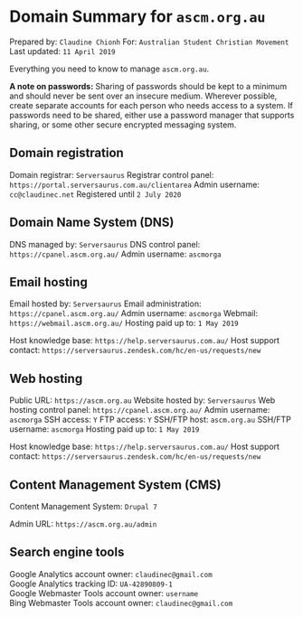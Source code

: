 # Domain Summary for `ascm.org.au`

Prepared by: `Claudine Chionh`
For: `Australian Student Christian Movement`
Last updated: `11 April 2019`

Everything you need to know to manage `ascm.org.au`.

**A note on passwords:** Sharing of passwords should be kept to a minimum and should never be sent over an insecure medium. Wherever possible, create separate accounts for each person who needs access to a system. If passwords need to be shared, either use a password manager that supports sharing, or some other secure encrypted messaging system.

## Domain registration

Domain registrar: `Serversaurus`
Registrar control panel: `https://portal.serversaurus.com.au/clientarea`
Admin username: `cc@claudinec.net`
Registered until `2 July 2020`

## Domain Name System (DNS)

DNS managed by: `Serversaurus`
DNS control panel: `https://cpanel.ascm.org.au/`
Admin username: `ascmorga`

## Email hosting

Email hosted by: `Serversaurus`
Email administration: `https://cpanel.ascm.org.au/`
Admin username: `ascmorga`
Webmail: `https://webmail.ascm.org.au/`
Hosting paid up to: `1 May 2019`

Host knowledge base: `https://help.serversaurus.com.au/`
Host support contact: `https://serversaurus.zendesk.com/hc/en-us/requests/new`

## Web hosting

Public URL: `https://ascm.org.au`
Website hosted by: `Serversaurus`
Web hosting control panel: `https://cpanel.ascm.org.au/`
Admin username: `ascmorga`
SSH access: `Y`
FTP access: `Y`
SSH/FTP host: `ascm.org.au`
SSH/FTP username: `ascmorga`
Hosting paid up to: `1 May 2019`

Host knowledge base: `https://help.serversaurus.com.au/`
Host support contact: `https://serversaurus.zendesk.com/hc/en-us/requests/new`

## Content Management System (CMS)

Content Management System: `Drupal 7`

Admin URL: `https://ascm.org.au/admin`

## Search engine tools

Google Analytics account owner: `claudinec@gmail.com`  
Google Analytics tracking ID: `UA-42890809-1`  
Google Webmaster Tools account owner: `username`  
Bing Webmaster Tools account owner: `claudinec@gmail.com`
